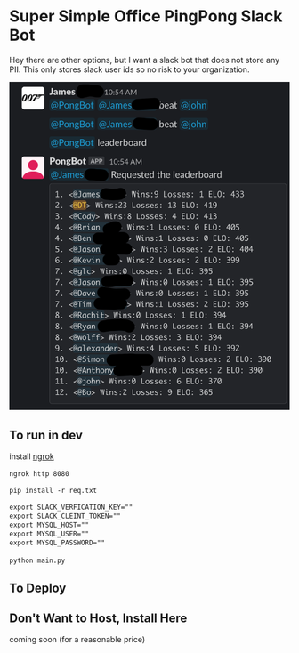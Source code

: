 # Super Simple Office PingPong Slack Bot
Hey there are other options, but I want a slack bot that does not store any PII. 
This only stores slack user ids so no risk to your organization. 

![SS](assets/ss.png)
## To run in dev 

install [ngrok](https://ngrok.com/)
```
ngrok http 8080
```

```
pip install -r req.txt
```

``` 
export SLACK_VERFICATION_KEY=""
export SLACK_CLEINT_TOKEN=""
export MYSQL_HOST=""
export MYSQL_USER=""
export MYSQL_PASSWORD="" 

python main.py 
```

## To Deploy

## Don't Want to Host, Install Here
coming soon (for a reasonable price)